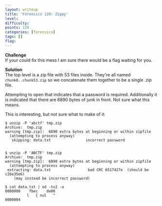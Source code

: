 ```yaml
---
layout: writeup
title: 'Forensics 120: Zippy'
level:
difficulty:
points: 120
categories: [forensics]
tags: []
flag:
---
```

**Challenge**   
If your could fix this mess I am sure there would be a flag waiting for
you.

**Solution**   
The top level is a zip file with 53 files inside. They're all named  
`chunk0..chunk53.zip` so we concatenate them together to be a single
.zip file.

Attempting to open that indicates that a password is required.
Additionally it  
is indicated that there are 6890 bytes of junk in front. Not sure what
this means.

This is interesting, but not sure what to make of it:

    $ unzip -P 'abctf' tmp.zip
    Archive:  tmp.zip
    warning [tmp.zip]:  6890 extra bytes at beginning or within zipfile
      (attempting to process anyway)
       skipping: data.txt                incorrect password
    
    
    $ unzip -P 'ABCTF' tmp.zip
    Archive:  tmp.zip
    warning [tmp.zip]:  6890 extra bytes at beginning or within zipfile
      (attempting to process anyway)
     extracting: data.txt                 bad CRC 6517427e  (should be c2be35e6)
        (may instead be incorrect password)
    
    $ cat data.txt | od -tx2 -a
    0000000    fbec    de00
              l   { nul   ^
    0000004